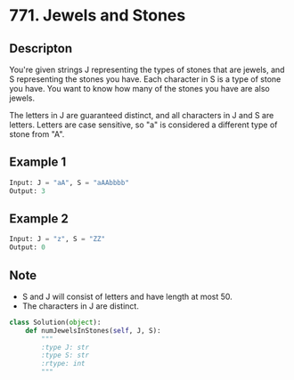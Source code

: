 # 771. Jewels and Stones

## Descripton

You're given strings J representing the types of stones that are jewels, and S representing the stones you have.  Each character in S is a type of stone you have.  You want to know how many of the stones you have are also jewels.

The letters in J are guaranteed distinct, and all characters in J and S are letters. Letters are case sensitive, so "a" is considered a different type of stone from "A".

## Example 1

```python
Input: J = "aA", S = "aAAbbbb"
Output: 3
```

## Example 2

```python
Input: J = "z", S = "ZZ"
Output: 0
```

## Note

- S and J will consist of letters and have length at most 50.
- The characters in J are distinct.

```python
class Solution(object):
    def numJewelsInStones(self, J, S):
        """
        :type J: str
        :type S: str
        :rtype: int
        """
```